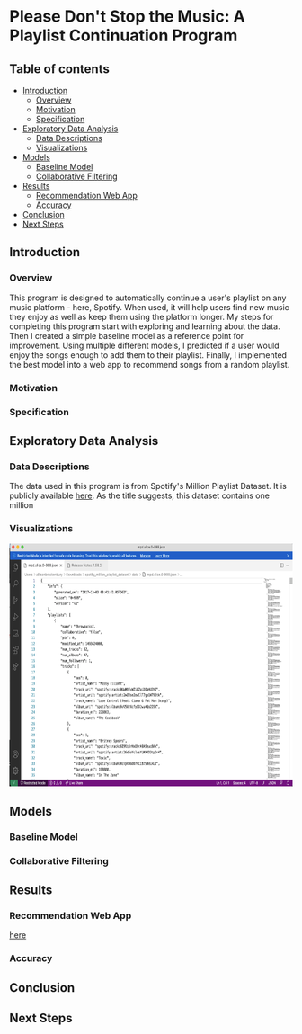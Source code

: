 # Please Don't Stop the Music: A Playlist Continuation Program

## Table of contents
- [Introduction](#introduction)
    - [Overview](#overview)
    - [Motivation](#motivation)
    - [Specification](#specification)
- [Exploratory Data Analysis](#exploratorydataanalysis)
    - [Data Descriptions](#datadescriptions)
    - [Visualizations](#visualizations)
- [Models](#models)
    - [Baseline Model](#baselinemodel)
    - [Collaborative Filtering](#collaborativefiltering)
- [Results](#results)
    - [Recommendation Web App](#recommendationwebapp)
    - [Accuracy](#accuracy)
- [Conclusion](#conclusion)
- [Next Steps](#nextsteps)
## Introduction
### Overview
This program is designed to automatically continue a user's playlist on any music platform - here, Spotify. When used, it will help users find new music they enjoy as well as keep them using the platform longer. My steps for completing this program start with exploring and learning about the data. Then I created a simple baseline model as a reference point for improvement. Using multiple different models, I predicted if a user would enjoy the songs enough to add them to their playlist. Finally, I implemented the best model into a web app to recommend songs from a random playlist.

### Motivation
### Specification

## Exploratory Data Analysis
### Data Descriptions
The data used in this program is from Spotify's Million Playlist Dataset. It is publicly available [here](https://www.aicrowd.com/challenges/spotify-million-playlist-dataset-challenge/dataset_files). As the title suggests, this dataset contains one million 

### Visualizations

<img src="https://github.com/allisonjaye/playlist_continuation/blob/main/images/original_data.png" width="720" height="432">

## Models
### Baseline Model
### Collaborative Filtering
## Results
### Recommendation Web App
[here](https://share.streamlit.io/allisonjaye/playlist_continuation/main/website/knn.py)
### Accuracy
## Conclusion
## Next Steps
